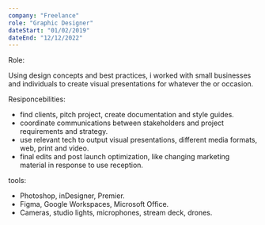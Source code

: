 ```yaml
---
company: "Freelance"
role: "Graphic Designer"
dateStart: "01/02/2019"
dateEnd: "12/12/2022"
---
```


Role:

Using design concepts and best practices, i worked with small
businesses and individuals to create visual presentations for whatever
the or occasion.

Resiponcebilities:

- find clients, pitch project, create documentation and style guides.
- coordinate communications between stakeholders and project
requirements and strategy.
- use relevant tech to output visual presentations, different media
formats, web, print and video.
- final edits and post launch optimization, like changing marketing
material in response to use reception.

tools:

- Photoshop, inDesigner, Premier.
- Figma, Google Workspaces, Microsoft Office.
- Cameras, studio lights, microphones, stream deck, drones.
